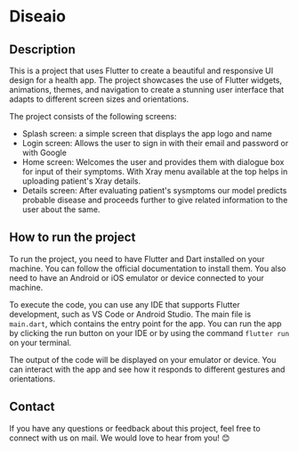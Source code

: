 # Diseaio

## Description
This is a project that uses Flutter to create a beautiful and responsive UI design for a health app. The project showcases the use of Flutter widgets, animations, themes, and navigation to create a stunning user interface that adapts to different screen sizes and orientations.

The project consists of the following screens:

- Splash screen: a simple screen that displays the app logo and name
- Login screen: Allows the user to sign in with their email and password or with Google
- Home screen: Welcomes the user and provides them with dialogue box for input of their symptoms. With Xray menu available at the top helps in uploading patient's Xray details.
- Details screen: After evaluating patient's sysmptoms our model predicts probable disease and proceeds further to give related information to the user about the same.


## How to run the project
To run the project, you need to have Flutter and Dart installed on your machine. You can follow the official documentation to install them. You also need to have an Android or iOS emulator or device connected to your machine.

To execute the code, you can use any IDE that supports Flutter development, such as VS Code or Android Studio. The main file is `main.dart`, which contains the entry point for the app. You can run the app by clicking the run button on your IDE or by using the command `flutter run` on your terminal.

The output of the code will be displayed on your emulator or device. You can interact with the app and see how it responds to different gestures and orientations.

## Contact
If you have any questions or feedback about this project, feel free to connect with us on mail. We would love to hear from you! 😊
